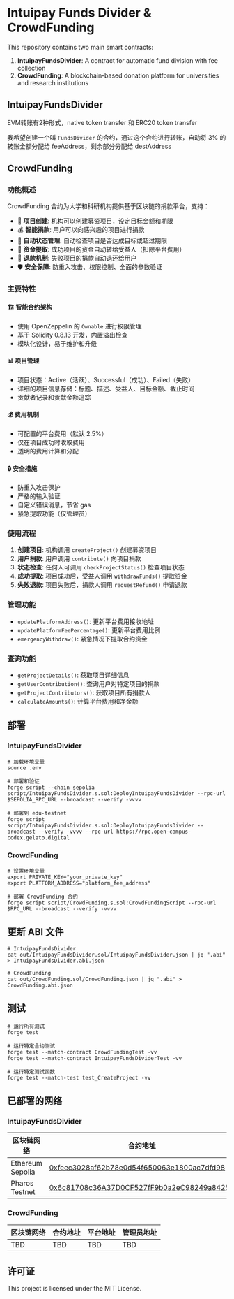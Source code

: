 # Intuipay Funds Divider & CrowdFunding

This repository contains two main smart contracts:

1. **IntuipayFundsDivider**: A contract for automatic fund division with fee collection
2. **CrowdFunding**: A blockchain-based donation platform for universities and research institutions

## IntuipayFundsDivider

EVM转账有2种形式，native token transfer 和 ERC20 token transfer

我希望创建一个叫 `FundsDivider` 的合约，通过这个合约进行转账，自动将 3% 的转账金额分配给 feeAddress，剩余部分分配给 destAddress

## CrowdFunding

### 功能概述

CrowdFunding 合约为大学和科研机构提供基于区块链的捐款平台，支持：

- 🎯 **项目创建**: 机构可以创建募资项目，设定目标金额和期限
- 💰 **智能捐款**: 用户可以向感兴趣的项目进行捐款
- 🔄 **自动状态管理**: 自动检查项目是否达成目标或超过期限
- 💸 **资金提取**: 成功项目的资金自动转给受益人（扣除平台费用）
- 🔄 **退款机制**: 失败项目的捐款自动退还给用户
- 🛡️ **安全保障**: 防重入攻击、权限控制、全面的参数验证

### 主要特性

#### 🏗️ 智能合约架构
- 使用 OpenZeppelin 的 `Ownable` 进行权限管理
- 基于 Solidity 0.8.13 开发，内置溢出检查
- 模块化设计，易于维护和升级

#### 📊 项目管理
- 项目状态：Active（活跃）、Successful（成功）、Failed（失败）
- 详细的项目信息存储：标题、描述、受益人、目标金额、截止时间
- 贡献者记录和贡献金额追踪

#### 💰 费用机制
- 可配置的平台费用（默认 2.5%）
- 仅在项目成功时收取费用
- 透明的费用计算和分配

#### 🔒 安全措施
- 防重入攻击保护
- 严格的输入验证
- 自定义错误消息，节省 gas
- 紧急提取功能（仅管理员）

### 使用流程

1. **创建项目**: 机构调用 `createProject()` 创建募资项目
2. **用户捐款**: 用户调用 `contribute()` 向项目捐款
3. **状态检查**: 任何人可调用 `checkProjectStatus()` 检查项目状态
4. **成功提取**: 项目成功后，受益人调用 `withdrawFunds()` 提取资金
5. **失败退款**: 项目失败后，捐款人调用 `requestRefund()` 申请退款

### 管理功能

- `updatePlatformAddress()`: 更新平台费用接收地址
- `updatePlatformFeePercentage()`: 更新平台费用比例
- `emergencyWithdraw()`: 紧急情况下提取合约资金

### 查询功能

- `getProjectDetails()`: 获取项目详细信息
- `getUserContribution()`: 查询用户对特定项目的捐款
- `getProjectContributors()`: 获取项目所有捐款人
- `calculateAmounts()`: 计算平台费用和净金额

## 部署

### IntuipayFundsDivider

```shell
# 加载环境变量
source .env

# 部署和验证
forge script --chain sepolia script/IntuipayFundsDivider.s.sol:DeployIntuipayFundsDivider --rpc-url $SEPOLIA_RPC_URL --broadcast --verify -vvvv

# 部署到 edu-testnet
forge script script/IntuipayFundsDivider.s.sol:DeployIntuipayFundsDivider --broadcast --verify -vvvv --rpc-url https://rpc.open-campus-codex.gelato.digital
```

### CrowdFunding

```shell
# 设置环境变量
export PRIVATE_KEY="your_private_key"
export PLATFORM_ADDRESS="platform_fee_address"

# 部署 CrowdFunding 合约
forge script script/CrowdFunding.s.sol:CrowdFundingScript --rpc-url $RPC_URL --broadcast --verify -vvvv
```

## 更新 ABI 文件

```shell
# IntuipayFundsDivider
cat out/IntuipayFundsDivider.sol/IntuipayFundsDivider.json | jq ".abi" > IntuipayFundsDivider.abi.json

# CrowdFunding
cat out/CrowdFunding.sol/CrowdFunding.json | jq ".abi" > CrowdFunding.abi.json
```

## 测试

```shell
# 运行所有测试
forge test

# 运行特定合约测试
forge test --match-contract CrowdFundingTest -vv
forge test --match-contract IntuipayFundsDividerTest -vv

# 运行特定测试函数
forge test --match-test test_CreateProject -vv
```

## 已部署的网络

### IntuipayFundsDivider

| 区块链网络 | 合约地址 | 手续费地址 | 管理员地址 |
| --- | --- | --- | --- |
| Ethereum Sepolia | [0xfeec3028af62b78e0d54f650063e1800ac7dfd98](https://sepolia.etherscan.io/address/0xfeec3028af62b78e0d54f650063e1800ac7dfd98) | 0x720aC46FdB6da28FA751bc60AfB8094290c2B4b7 | 0x7e727520B29773e7F23a8665649197aAf064CeF1 |
| Pharos Testnet | [0x6c81708c36A37D0CF527fF9b0a2eC98249a84257](https://testnet.pharosscan.xyz/address/0x6c81708c36a37d0cf527ff9b0a2ec98249a84257) | 0x6c81708c36a37d0cf527ff9b0a2ec98249a84257 |

### CrowdFunding

| 区块链网络 | 合约地址 | 平台地址 | 管理员地址 |
| --- | --- | --- | --- |
| TBD | TBD | TBD | TBD |

## 许可证

This project is licensed under the MIT License.
